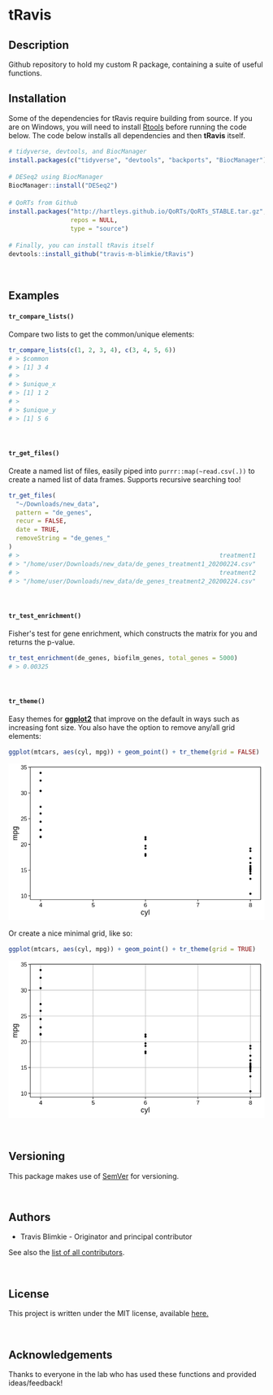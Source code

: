 # **tRavis**

## **Description**
Github repository to hold my custom R package, containing a suite of useful
functions.

## **Installation**
Some of the dependencies for tRavis require building from source. If you are
on Windows, you will need to install [Rtools](https://cran.r-project.org/bin/windows/Rtools/history.html) 
before running the code below. 
The code below installs all dependencies and then **tRavis** itself.
```r
# tidyverse, devtools, and BiocManager
install.packages(c("tidyverse", "devtools", "backports", "BiocManager"))

# DESeq2 using BiocManager
BiocManager::install("DESeq2")

# QoRTs from Github
install.packages("http://hartleys.github.io/QoRTs/QoRTs_STABLE.tar.gz",
                 repos = NULL, 
                 type = "source")

# Finally, you can install tRavis itself
devtools::install_github("travis-m-blimkie/tRavis")
```

<br>

## **Examples**

#### `tr_compare_lists()`
Compare two lists to get the common/unique elements:
```r
tr_compare_lists(c(1, 2, 3, 4), c(3, 4, 5, 6))
# > $common
# > [1] 3 4
# > 
# > $unique_x
# > [1] 1 2
# > 
# > $unique_y
# > [1] 5 6
```

<br>

#### `tr_get_files()`
Create a named list of files, easily piped into `purrr::map(~read.csv(.))` to
create a named list of data frames. Supports recursive searching too!
```r
tr_get_files(
  "~/Downloads/new_data", 
  pattern = "de_genes", 
  recur = FALSE, 
  date = TRUE, 
  removeString = "de_genes_"
)
# >                                                       treatment1 
# > "/home/user/Downloads/new_data/de_genes_treatment1_20200224.csv" 
# >                                                       treatment2 
# > "/home/user/Downloads/new_data/de_genes_treatment2_20200224.csv" 
```

<br>

#### `tr_test_enrichment()`
Fisher's test for gene enrichment, which constructs the matrix for you and
returns the p-value.
```r
tr_test_enrichment(de_genes, biofilm_genes, total_genes = 5000)
# > 0.00325
```

<br>

#### `tr_theme()`
Easy themes for [**ggplot2**](https://ggplot2.tidyverse.org/) that improve on
the default in ways such as increasing font size. You also have the option to 
remove any/all grid elements:
```r
ggplot(mtcars, aes(cyl, mpg)) + geom_point() + tr_theme(grid = FALSE)
```
![](man/figures/tr_theme_noGrid.png)


Or create a nice minimal grid, like so:
```r
ggplot(mtcars, aes(cyl, mpg)) + geom_point() + tr_theme(grid = TRUE)
```
![](man/figures/tr_theme_wGrid.png)

<br>

## **Versioning**
This package makes use of [SemVer](https://semver.org/) for versioning.

<br>

## **Authors**

* Travis Blimkie - Originator and principal contributor

See also the [list of all
contributors](https://github.com/travis-m-blimkie/tRavis/graphs/contributors).

<br>

## **License**
This project is written under the MIT license, available
[here.](https://github.com/travis-m-blimkie/tRavis/blob/master/LICENSE.md)

<br>

## **Acknowledgements**
Thanks to everyone in the lab who has used these functions and provided
ideas/feedback!

<br>
